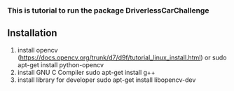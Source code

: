 ### This is tutorial to run the package DriverlessCarChallenge 
## Installation
1. install opencv (https://docs.opencv.org/trunk/d7/d9f/tutorial_linux_install.html)
or  sudo apt-get install python-opencv
2. install GNU C Compiler 
sudo apt-get install g++
3. install library for developer
sudo apt-get install libopencv-dev
